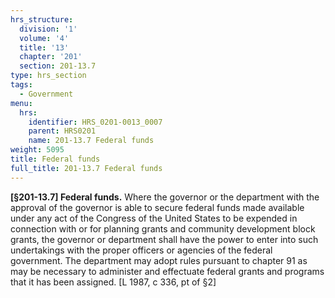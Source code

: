 ```yaml
---
hrs_structure:
  division: '1'
  volume: '4'
  title: '13'
  chapter: '201'
  section: 201-13.7
type: hrs_section
tags:
  - Government
menu:
  hrs:
    identifier: HRS_0201-0013_0007
    parent: HRS0201
    name: 201-13.7 Federal funds
weight: 5095
title: Federal funds
full_title: 201-13.7 Federal funds
---
```

**[§201-13.7] Federal funds.** Where the governor or the department with the approval of the governor is able to secure federal funds made available under any act of the Congress of the United States to be expended in connection with or for planning grants and community development block grants, the governor or department shall have the power to enter into such undertakings with the proper officers or agencies of the federal government. The department may adopt rules pursuant to chapter 91 as may be necessary to administer and effectuate federal grants and programs that it has been assigned. [L 1987, c 336, pt of §2]